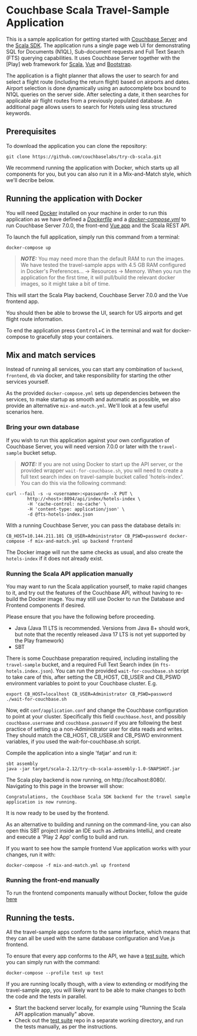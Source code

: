 # Couchbase Scala Travel-Sample Application

This is a sample application for getting started with [Couchbase Server] and the [Scala SDK].
The application runs a single page web UI for demonstrating SQL for Documents (N1QL), Sub-document requests and Full Text Search (FTS) querying capabilities.
It uses Couchbase Server together with the [Play] web framework for [Scala], [Vue] and [Bootstrap].

The application is a flight planner that allows the user to search for and select a flight route (including the return flight) based on airports and dates.
Airport selection is done dynamically using an autocomplete box bound to N1QL queries on the server side. After selecting a date, it then searches
for applicable air flight routes from a previously populated database. An additional page allows users to search for Hotels using less structured keywords.


## Prerequisites

To download the application you can clone the repository:

    git clone https://github.com/couchbaselabs/try-cb-scala.git

<!-- If you want to run the application from your IDE rather than from the command line you also need your IDE set up to
work with maven-based projects. We recommend running IntelliJ IDEA, but Eclipse or Netbeans will also work. -->

We recommend running the application with Docker, which starts up all components for you,
but you can also run it in a Mix-and-Match style, which we'll decribe below.

## Running the application with Docker

You will need [Docker](https://docs.docker.com/get-docker/) installed on your machine in order to run this application as we have defined a [_Dockerfile_](Dockerfile) and a [_docker-compose.yml_](docker-compose.yml) to run Couchbase Server 7.0.0, the front-end [Vue app](https://github.com/couchbaselabs/try-cb-frontend-v2.git) and the Scala REST API.

To launch the full application, simply run this command from a terminal:

    docker-compose up

> **_NOTE:_** You may need more than the default RAM to run the images.
We have tested the travel-sample apps with 4.5 GB RAM configured in Docker's Preferences... -> Resources -> Memory.
When you run the application for the first time, it will pull/build the relevant docker images, so it might take a bit of time.

This will start the Scala Play backend, Couchbase Server 7.0.0 and the Vue frontend app.

You should then be able to browse the UI, search for US airports and get flight
route information.

To end the application press <kbd>Control</kbd>+<kbd>C</kbd> in the terminal
and wait for docker-compose to gracefully stop your containers.

## Mix and match services

Instead of running all services, you can start any combination of `backend`,
`frontend`, `db` via docker, and take responsibility for starting the other
services yourself.

As the provided `docker-compose.yml` sets up dependencies between the services,
to make startup as smooth and automatic as possible, we also provide an
alternative `mix-and-match.yml`. We'll look at a few useful scenarios here.

### Bring your own database

If you wish to run this application against your own configuration of Couchbase
Server, you will need version 7.0.0 or later with the `travel-sample`
bucket setup.

> **_NOTE:_** If you are not using Docker to start up the API server, or the
> provided wrapper `wait-for-couchbase.sh`, you will need to create a full text
> search index on travel-sample bucket called 'hotels-index'. You can do this
> via the following command:

    curl --fail -s -u <username>:<password> -X PUT \
            http://<host>:8094/api/index/hotels-index \
            -H 'cache-control: no-cache' \
            -H 'content-type: application/json' \
            -d @fts-hotels-index.json

With a running Couchbase Server, you can pass the database details in:

    CB_HOST=10.144.211.101 CB_USER=Administrator CB_PSWD=password docker-compose -f mix-and-match.yml up backend frontend

The Docker image will run the same checks as usual, and also create the
`hotels-index` if it does not already exist.

### Running the Scala API application manually

You may want to run the Scala application yourself, to make rapid changes to it,
and try out the features of the Couchbase API, without having to re-build the Docker
image. You may still use Docker to run the Database and Frontend components if desired.

Please ensure that you have the following before proceeding.

* Java (Java 11 LTS is recommended. Versions from Java 8+ should work, but note that the recently released Java 17 LTS is not yet supported by the Play framework)
* SBT

There is some Couchbase preparation required, including installing the `travel-sample` bucket, and a required Full Text Search index (in `fts-hotels.index.json`).
You can run the provided `wait-for-couchbase.sh` script to take care of this, after setting the CB_HOST, CB_USER and CB_PSWD environment variables to point to your Couchbase cluster.  E.g.

    export CB_HOST=localhost CB_USER=Administrator CB_PSWD=password
    ./wait-for-couchbase.sh

Now, edit `conf/application.conf` and change the Couchbase configuration to point at your cluster.
Specifically this field `couchbase.host`, and possibly `couchbase.username` and `couchbase.password` if you are following the best practice of setting up a non-Administrator user for data reads and writes.
They should match the CB_HOST, CB_USER and CB_PSWD environment variables, if you used the wait-for-couchbase.sh script.

Compile the application into a single 'fatjar' and run it:

    sbt assembly
    java -jar target/scala-2.12/try-cb-scala-assembly-1.0-SNAPSHOT.jar

The Scala play backend is now running, on http://localhost:8080/.  Navigating to this page in the browser will show:

    Congratulations, the Couchbase Scala SDK backend for the travel sample application is now running.

It is now ready to be used by the frontend.

As an alternative to building and running on the command-line, you can also open this SBT project inside an IDE such as Jetbrains IntelliJ, and create and execute a 'Play 2 App' config to build and run.

If you want to see how the sample frontend Vue application works with your changes,
run it with:

    docker-compose -f mix-and-match.yml up frontend

### Running the front-end manually

To run the frontend components manually without Docker, follow the guide
[here](https://github.com/couchbaselabs/try-cb-frontend-v2)

## Running the tests.

All the travel-sample apps conform to the same interface, which means that they can all be used with the same database configuration and Vue.js frontend.

To ensure that every app conforms to the API, we have a [test suite][try-cb-test], which you can simply run with the command:

```
docker-compose --profile test up test
```

If you are running locally though, with a view to extending or modifying the travel-sample app, you will likely want to be able to make changes to both the code and the tests in parallel.

 * Start the backend server locally, for example using "Running the Scala API application manually" above.
 * Check out the [test suite][try-cb-test] repo in a separate working directory, and run the tests manually, as per the instructions.
 
[Couchbase Server]: https://www.couchbase.com/
[Scala SDK]: https://docs.couchbase.com/scala-sdk/current/hello-world/overview.html
[Spring Boot]: https://spring.io/projects/spring-boot
[Scala]: https://www.scala-lang.org/
[Swagger]: https://swagger.io/resources/open-api/
[Vue]: https://vuejs.org/
[Bootstrap]: https://getbootstrap.com/
[try-cb-test]: https://github.com/couchbaselabs/try-cb-test/
